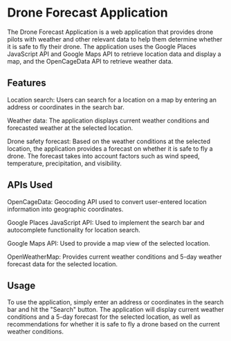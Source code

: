 # Drone Forecast Application

The Drone Forecast Application is a web application that provides drone pilots with weather and other relevant data to help them determine whether it is safe to fly their drone. The application uses the Google Places JavaScript API and Google Maps API to retrieve location data and display a map, and the OpenCageData API to retrieve weather data.


## Features

Location search: Users can search for a location on a map by entering an address or coordinates in the search bar. 

Weather data: The application displays current weather conditions and forecasted weather at the selected location. 

Drone safety forecast: Based on the weather conditions at the selected location, the application provides a forecast on whether it is safe to fly a drone. The forecast takes into account factors such as wind speed, temperature, precipitation, and visibility.

## APIs Used

OpenCageData: Geocoding API used to convert user-entered location information into geographic coordinates.

Google Places JavaScript API: Used to implement the search bar and autocomplete functionality for location search.

Google Maps API: Used to provide a map view of the selected location.

OpenWeatherMap: Provides current weather conditions and 5-day weather forecast data for the selected location.


## Usage
To use the application, simply enter an address or coordinates in the search bar and hit the "Search" button. The application will display current weather conditions and a 5-day forecast for the selected location, as well as recommendations for whether it is safe to fly a drone based on the current weather conditions.

